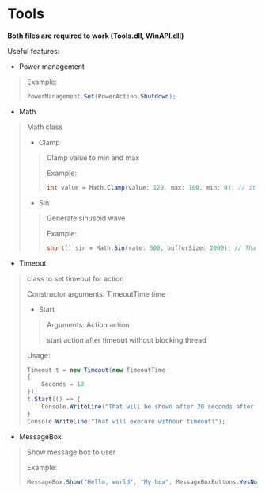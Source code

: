 # Tools
**Both files are required to work (Tools.dll, WinAPI.dll)**

Useful features:

- Power management 
> Example:
> ```cs
> PowerManagement.Set(PowerAction.Shutdown);
> ```
- Math
> Math class
> - Clamp
> > Clamp value to min and max
> > 
> > Example:
> > ```cs
> > int value = Math.Clamp(value: 120, max: 100, min: 0); // it will return 100
> > ```
> - Sin
> > Generate sinusoid wave
> > 
> > Example:
> > ```cs
> > short[] sin = Math.Sin(rate: 500, bufferSize: 2000); // That will generate array with sinusoid values 
> > ```
- Timeout
> class to set timeout for action 
> 
> Constructor arguments: TimeoutTime time
> - Start
> > Arguments: Action action 
> > 
> > start action after timeout without blocking thread 
>
> Usage:
> ```cs
> Timeout t = new Timeout(new TimeoutTime
> {
>     Seconds = 10
> });
> t.Start(() => {
>     Console.WriteLine("That will be shown after 20 seconds after calling \"Start\" method!");
> } 
> Console.WriteLine("That will execure withour timeout!");
> ```
- MessageBox
> Show message box to user 
> 
> Example:
> ```cs
> MessageBox.Show("Hello, world", "My box", MessageBoxButtons.YesNo, MessageBoxIcon.Information);
> ```


